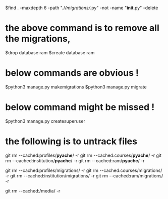 $find . -maxdepth 6 -path "./*/migrations/*.py" -not -name "__init__.py" -delete

# the above command is to remove all the migrations, 

$drop database ram
$create database ram

# below commands are obvious !
$python3 manage.py makemigrations
$python3 manage.py migrate

# below command might be missed !
$python3 manage.py createsuperuser

>>>>>>>>>>>>>>>>>>>>>>>>>>>>>>>>>>>>>>>>>>>>>>>>>>>>>>>>>>>>>>>>>>>>>>>>>>>>>>>>>>>>>>>>>>>>>>>

# the following is to untrack files
git rm --cached:profiles/__pyache__/ -r
git rm --cached:courses/__pyache__/ -r
git rm --cached:institution/__pyache__/ -r
git rm --cached:ram/__pyache__/ -r

git rm --cached:profiles/migrations/ -r
git rm --cached:courses/migrations/ -r
git rm --cached:institution/migrations/ -r
git rm --cached:ram/migrations/ -r

git rm --cached:/media/ -r